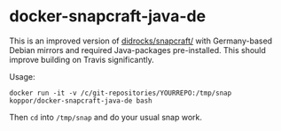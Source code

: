 # docker-snapcraft-java-de

This is an improved version of [didrocks/snapcraft/](https://hub.docker.com/r/didrocks/snapcraft/) with Germany-based Debian mirrors and required Java-packages pre-installed.
This should improve building on Travis significantly.

Usage:

    docker run -it -v /c/git-repositories/YOURREPO:/tmp/snap koppor/docker-snapcraft-java-de bash

Then `cd` into `/tmp/snap` and do your usual snap work.
